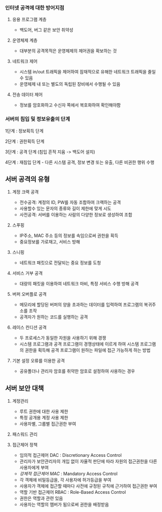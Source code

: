 ### 인터넷 공격에 대한 방어지점

1. 응용 프로그램 계층
   - 백도어, 버그 같은 보안 취약성 

2. 운영체제 계층
   - 대부분의 공격목적은 운영체제의 제어권을 확보하는 것

3. 네트워크 제어
   - 시스템 in/out 트래픽을 제어하여 잠재적으로 유해한 네트워크 트래픽을 줄일 수 있음
   - 운영체제 내 또는 별도의 독립된 장비에서 수행될 수 있음

4. 전송 데이터 제어
   - 정보를 암호화하고 수신자 쪽에서 복호화하여 확인해야함


### 서버의 침입 및 정보유출의 단계

1단계 : 정보획득 단계

2단계 : 권한획득 단계

3단계 : 공격 단계 (침입 흔적 지움 -> 백도어 설치)

4단계 : 재침입 단계 - 다른 시스템 공격, 정보 변경 또는 유출, 다른 비권한 행위 수행

## 서버 공격의 유형
1. 계정 크랙 공격
   - 전수공격: 계정의 ID, PW를 자동 조합하여 크랙하는 공격
   - 사용할수 있는 문자의 종류와 길이 제한에 맞게 시도
   - 사전공격: 서버를 이용하는 사람의 다양한 정보로 생성하여 조합

2. 스푸핑
   - IP주소, MAC 주소 등의 정보를 속임으로써 권한을 획득
   - 중요정보를 가로채고, 서비스 방해

3. 스니핑
   - 네트워크 패킷으로 전달되는 중요 정보를 도청

4. 서비스 거부 공격
   - 대량의 패킷을 이용하여 네트워크 마비, 특정 서비스 수행 방해 공격

5. 버퍼 오버플로 공격
   - 메모리에 할당된 버퍼의 양을 초과하는 데이터를 입력하여 프로그램의 복귀주소를 조작
   - 공격자가 원하는 코드를 실행하는 공격

6. 레이스 컨디션 공격
   - 두 프로세스가 동일한 자원을 사용하기 위해 경쟁
   - 시스템 프로그램과 공격 프로그램이 경쟁상태에 이르게 하여 시스템 프로그램의 권한을 획득해 공격 프로그램이 원하는 파일에 접근 가능하게 하는 방법

7. 기본 설정 오류를 이용한 공격
   - 공유폴더나 관리자 암호를 취약한 암호로 설정하여 사용하는 경우


## 서버 보안 대책
1. 계정관리
   - 루트 권한에 대한 사용 제한
   - 특정 공개용 계정 사용 제한
   - 사용자별, 그룹별 접근권한 부여

2. 패스워드 관리
3. 접근제어 정책
   - 임의적 접근제어 DAC : Discretionary Access Control
   - 관리자가 보안관리자의 개입 없이 자율적 판단에 따라 자원의 접근권한을 다른 사용자에게 부여
   - *강제적 접근제어 MAC* : Mandatory Access Control
   - 각 객체에 비밀등급을, 각 사용자에 허가등급을 부여
   - 사용자가 객체에 접근할 때마다 사전에 규정된 규칙에 근거하여 접근권한 부여
   - 역할 기반 접근제어 RBAC : Role-Based Access Control
   - 권한은 역할과 관련 있음
   - 사용자는 역할의 멤버가 됨으로써 권한을 배정받음